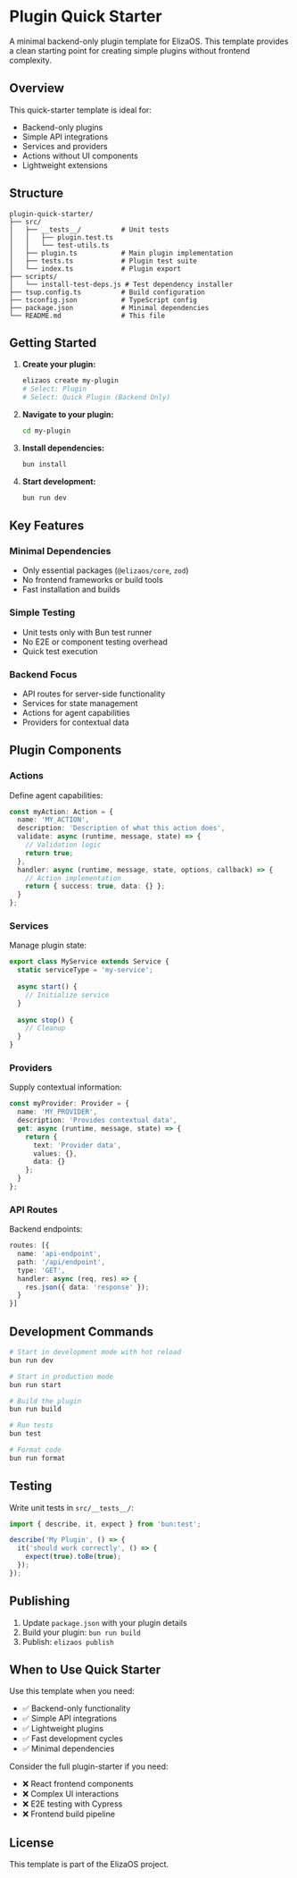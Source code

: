 # Plugin Quick Starter

A minimal backend-only plugin template for ElizaOS. This template provides a clean starting point for creating simple plugins without frontend complexity.

## Overview

This quick-starter template is ideal for:
- Backend-only plugins
- Simple API integrations
- Services and providers
- Actions without UI components
- Lightweight extensions

## Structure

```
plugin-quick-starter/
├── src/
│   ├── __tests__/          # Unit tests
│   │   ├── plugin.test.ts
│   │   └── test-utils.ts
│   ├── plugin.ts           # Main plugin implementation
│   ├── tests.ts            # Plugin test suite
│   └── index.ts            # Plugin export
├── scripts/
│   └── install-test-deps.js # Test dependency installer
├── tsup.config.ts          # Build configuration
├── tsconfig.json           # TypeScript config
├── package.json            # Minimal dependencies
└── README.md               # This file
```

## Getting Started

1. **Create your plugin:**
   ```bash
   elizaos create my-plugin
   # Select: Plugin
   # Select: Quick Plugin (Backend Only)
   ```

2. **Navigate to your plugin:**
   ```bash
   cd my-plugin
   ```

3. **Install dependencies:**
   ```bash
   bun install
   ```

4. **Start development:**
   ```bash
   bun run dev
   ```

## Key Features

### Minimal Dependencies
- Only essential packages (`@elizaos/core`, `zod`)
- No frontend frameworks or build tools
- Fast installation and builds

### Simple Testing
- Unit tests only with Bun test runner
- No E2E or component testing overhead
- Quick test execution

### Backend Focus
- API routes for server-side functionality
- Services for state management
- Actions for agent capabilities
- Providers for contextual data

## Plugin Components

### Actions
Define agent capabilities:
```typescript
const myAction: Action = {
  name: 'MY_ACTION',
  description: 'Description of what this action does',
  validate: async (runtime, message, state) => {
    // Validation logic
    return true;
  },
  handler: async (runtime, message, state, options, callback) => {
    // Action implementation
    return { success: true, data: {} };
  }
};
```

### Services
Manage plugin state:
```typescript
export class MyService extends Service {
  static serviceType = 'my-service';
  
  async start() {
    // Initialize service
  }
  
  async stop() {
    // Cleanup
  }
}
```

### Providers
Supply contextual information:
```typescript
const myProvider: Provider = {
  name: 'MY_PROVIDER',
  description: 'Provides contextual data',
  get: async (runtime, message, state) => {
    return {
      text: 'Provider data',
      values: {},
      data: {}
    };
  }
};
```

### API Routes
Backend endpoints:
```typescript
routes: [{
  name: 'api-endpoint',
  path: '/api/endpoint',
  type: 'GET',
  handler: async (req, res) => {
    res.json({ data: 'response' });
  }
}]
```

## Development Commands

```bash
# Start in development mode with hot reload
bun run dev

# Start in production mode
bun run start

# Build the plugin
bun run build

# Run tests
bun test

# Format code
bun run format
```

## Testing

Write unit tests in `src/__tests__/`:
```typescript
import { describe, it, expect } from 'bun:test';

describe('My Plugin', () => {
  it('should work correctly', () => {
    expect(true).toBe(true);
  });
});
```

## Publishing

1. Update `package.json` with your plugin details
2. Build your plugin: `bun run build`
3. Publish: `elizaos publish`

## When to Use Quick Starter

Use this template when you need:
- ✅ Backend-only functionality
- ✅ Simple API integrations
- ✅ Lightweight plugins
- ✅ Fast development cycles
- ✅ Minimal dependencies

Consider the full plugin-starter if you need:
- ❌ React frontend components
- ❌ Complex UI interactions
- ❌ E2E testing with Cypress
- ❌ Frontend build pipeline

## License

This template is part of the ElizaOS project.
